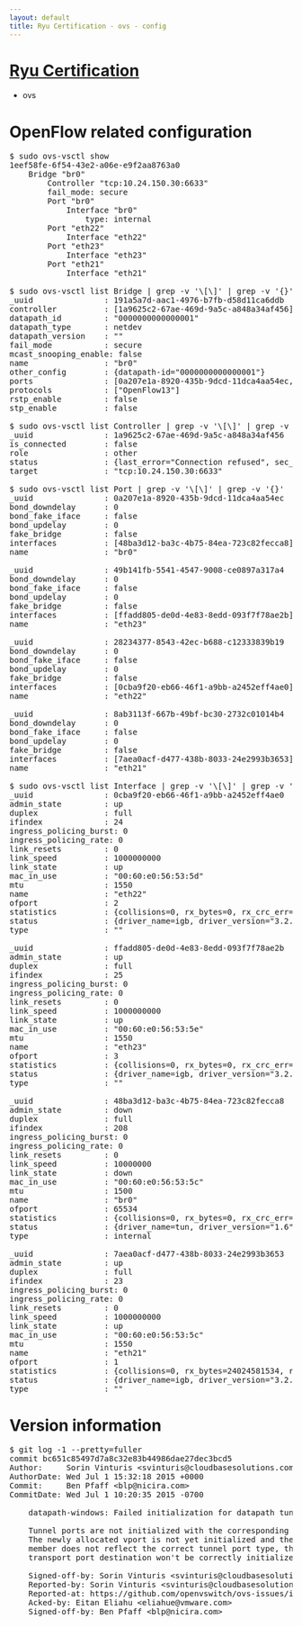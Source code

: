 ```yaml
---
layout: default
title: Ryu Certification - ovs - config
---
```

# [Ryu Certification](http://osrg.github.io/ryu/certification.html)
* ovs 

# OpenFlow related configuration
<pre>
$ sudo ovs-vsctl show
1eef58fe-6f54-43e2-a06e-e9f2aa8763a0
    Bridge "br0"
        Controller "tcp:10.24.150.30:6633"
        fail_mode: secure
        Port "br0"
            Interface "br0"
                type: internal
        Port "eth22"
            Interface "eth22"
        Port "eth23"
            Interface "eth23"
        Port "eth21"
            Interface "eth21"

$ sudo ovs-vsctl list Bridge | grep -v '\[\]' | grep -v '{}'
_uuid               : 191a5a7d-aac1-4976-b7fb-d58d11ca6ddb
controller          : [1a9625c2-67ae-469d-9a5c-a848a34af456]
datapath_id         : "0000000000000001"
datapath_type       : netdev
datapath_version    : "<built-in>"
fail_mode           : secure
mcast_snooping_enable: false
name                : "br0"
other_config        : {datapath-id="0000000000000001"}
ports               : [0a207e1a-8920-435b-9dcd-11dca4aa54ec, 28234377-8543-42ec-b688-c12333839b19, 49b141fb-5541-4547-9008-ce0897a317a4, 8ab3113f-667b-49bf-bc30-2732c01014b4]
protocols           : ["OpenFlow13"]
rstp_enable         : false
stp_enable          : false

$ sudo ovs-vsctl list Controller | grep -v '\[\]' | grep -v '{}'
_uuid               : 1a9625c2-67ae-469d-9a5c-a848a34af456
is_connected        : false
role                : other
status              : {last_error="Connection refused", sec_since_disconnect="3", state=BACKOFF}
target              : "tcp:10.24.150.30:6633"

$ sudo ovs-vsctl list Port | grep -v '\[\]' | grep -v '{}'
_uuid               : 0a207e1a-8920-435b-9dcd-11dca4aa54ec
bond_downdelay      : 0
bond_fake_iface     : false
bond_updelay        : 0
fake_bridge         : false
interfaces          : [48ba3d12-ba3c-4b75-84ea-723c82fecca8]
name                : "br0"

_uuid               : 49b141fb-5541-4547-9008-ce0897a317a4
bond_downdelay      : 0
bond_fake_iface     : false
bond_updelay        : 0
fake_bridge         : false
interfaces          : [ffadd805-de0d-4e83-8edd-093f7f78ae2b]
name                : "eth23"

_uuid               : 28234377-8543-42ec-b688-c12333839b19
bond_downdelay      : 0
bond_fake_iface     : false
bond_updelay        : 0
fake_bridge         : false
interfaces          : [0cba9f20-eb66-46f1-a9bb-a2452eff4ae0]
name                : "eth22"

_uuid               : 8ab3113f-667b-49bf-bc30-2732c01014b4
bond_downdelay      : 0
bond_fake_iface     : false
bond_updelay        : 0
fake_bridge         : false
interfaces          : [7aea0acf-d477-438b-8033-24e2993b3653]
name                : "eth21"

$ sudo ovs-vsctl list Interface | grep -v '\[\]' | grep -v '{}'
_uuid               : 0cba9f20-eb66-46f1-a9bb-a2452eff4ae0
admin_state         : up
duplex              : full
ifindex             : 24
ingress_policing_burst: 0
ingress_policing_rate: 0
link_resets         : 0
link_speed          : 1000000000
link_state          : up
mac_in_use          : "00:60:e0:56:53:5d"
mtu                 : 1550
name                : "eth22"
ofport              : 2
statistics          : {collisions=0, rx_bytes=0, rx_crc_err=0, rx_dropped=0, rx_errors=0, rx_frame_err=0, rx_over_err=0, rx_packets=0, tx_bytes=18089315792, tx_dropped=0, tx_errors=0, tx_packets=12064077}
status              : {driver_name=igb, driver_version="3.2.10-k", firmware_version="2.10-9"}
type                : ""

_uuid               : ffadd805-de0d-4e83-8edd-093f7f78ae2b
admin_state         : up
duplex              : full
ifindex             : 25
ingress_policing_burst: 0
ingress_policing_rate: 0
link_resets         : 0
link_speed          : 1000000000
link_state          : up
mac_in_use          : "00:60:e0:56:53:5e"
mtu                 : 1550
name                : "eth23"
ofport              : 3
statistics          : {collisions=0, rx_bytes=0, rx_crc_err=0, rx_dropped=0, rx_errors=0, rx_frame_err=0, rx_over_err=0, rx_packets=0, tx_bytes=1176922500, tx_dropped=0, tx_errors=0, tx_packets=784615}
status              : {driver_name=igb, driver_version="3.2.10-k", firmware_version="2.10-9"}
type                : ""

_uuid               : 48ba3d12-ba3c-4b75-84ea-723c82fecca8
admin_state         : down
duplex              : full
ifindex             : 208
ingress_policing_burst: 0
ingress_policing_rate: 0
link_resets         : 0
link_speed          : 10000000
link_state          : down
mac_in_use          : "00:60:e0:56:53:5c"
mtu                 : 1500
name                : "br0"
ofport              : 65534
statistics          : {collisions=0, rx_bytes=0, rx_crc_err=0, rx_dropped=0, rx_errors=0, rx_frame_err=0, rx_over_err=0, rx_packets=0, tx_bytes=0, tx_dropped=0, tx_errors=0, tx_packets=0}
status              : {driver_name=tun, driver_version="1.6", firmware_version="N/A"}
type                : internal

_uuid               : 7aea0acf-d477-438b-8033-24e2993b3653
admin_state         : up
duplex              : full
ifindex             : 23
ingress_policing_burst: 0
ingress_policing_rate: 0
link_resets         : 0
link_speed          : 1000000000
link_state          : up
mac_in_use          : "00:60:e0:56:53:5c"
mtu                 : 1550
name                : "eth21"
ofport              : 1
statistics          : {collisions=0, rx_bytes=24024581534, rx_crc_err=0, rx_dropped=0, rx_errors=0, rx_frame_err=0, rx_over_err=0, rx_packets=16026376, tx_bytes=0, tx_dropped=0, tx_errors=0, tx_packets=0}
status              : {driver_name=igb, driver_version="3.2.10-k", firmware_version="2.10-9"}
type                : ""
</pre>

# Version information
<pre>
$ git log -1 --pretty=fuller
commit bc651c85497d7a8c32e83b44986dae27dec3bcd5
Author:     Sorin Vinturis &lt;svinturis@cloudbasesolutions.com&gt;
AuthorDate: Wed Jul 1 15:32:18 2015 +0000
Commit:     Ben Pfaff &lt;blp@nicira.com&gt;
CommitDate: Wed Jul 1 10:20:35 2015 -0700

    datapath-windows: Failed initialization for datapath tunnel ports
    
    Tunnel ports are not initialized with the corresponding default port.
    The newly allocated vport is not yet initialized and the ovsType
    member does not reflect the correct tunnel port type, thus the
    transport port destination won't be correctly initialized.
    
    Signed-off-by: Sorin Vinturis &lt;svinturis@cloudbasesolutions.com&gt;
    Reported-by: Sorin Vinturis &lt;svinturis@cloudbasesolutions.com&gt;
    Reported-at: https://github.com/openvswitch/ovs-issues/issues/88
    Acked-by: Eitan Eliahu &lt;eliahue@vmware.com&gt;
    Signed-off-by: Ben Pfaff &lt;blp@nicira.com&gt;
</pre>

